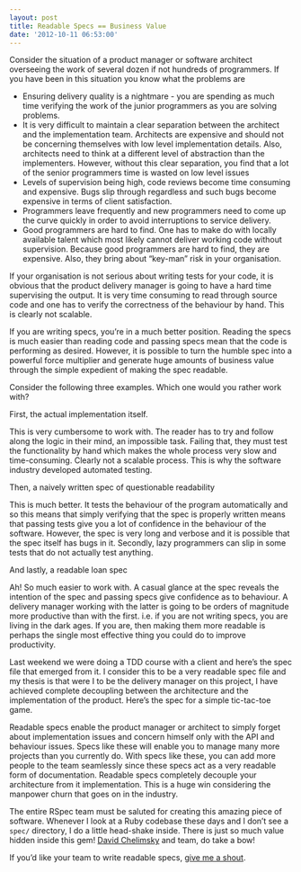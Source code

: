```yaml
---
layout: post
title: Readable Specs == Business Value
date: '2012-10-11 06:53:00'
---
```


Consider the situation of a product manager or software architect overseeing the work of several dozen if not hundreds of programmers. If you have been in this situation you know what the problems are

<ul><li>Ensuring delivery quality is a nightmare - you are spending as much time verifying the work of the junior programmers as you are solving problems.</li>
<li>It is very difficult to maintain a clear separation between the architect and the implementation team. Architects are expensive and should not be concerning themselves with low level implementation details. Also, architects need to think at a different level of abstraction than the implementers. However, without this clear separation, you find that a lot of the senior programmers time is wasted on low level issues</li>
<li>Levels of supervision being high, code reviews become time consuming and expensive. Bugs slip through regardless and such bugs become expensive in terms of client satisfaction.</li>
<li>Programmers leave frequently and new programmers need to come up the curve quickly in order to avoid interruptions to service delivery.</li>
<li>Good programmers are hard to find. One has to make do with locally available talent which most likely cannot deliver working code without supervision. Because good programmers are hard to find, they are expensive. Also, they bring about &ldquo;key-man&rdquo; risk in your organisation.</li>
</ul>If your organisation is not serious about writing tests for your code, it is obvious that the product delivery manager is going to have a hard time supervising the output. It is very time consuming to read through source code and one has to verify the correctness of the behaviour by hand. This is clearly not scalable.

If you are writing specs, you&rsquo;re in a much better position. Reading the specs is much easier than reading code and passing specs mean that the code is performing as desired. However, it is possible to turn the humble spec into a powerful force multiplier and generate huge amounts of business value through the simple expedient of making the spec readable.

Consider the following three examples. Which one would you rather work with?

First, the actual implementation itself.

<script src="https://gist.github.com/3870621.js"> </script>This is very cumbersome to work with. The reader has to try and follow along the logic in their mind, an impossible task. Failing that, they must test the functionality by hand which makes the whole process very slow and time-consuming. Clearly not a scalable process. This is why the software industry developed automated testing.

Then, a naively written spec of questionable readability

<script src="https://gist.github.com/3870616.js"> </script>
This is much better. It tests the behaviour of the program automatically and so this means that simply verifying that the spec is properly written means that passing tests give you a lot of confidence in the behaviour of the software. However, the spec is very long and verbose and it is possible that the spec itself has bugs in it. Secondly, lazy programmers can slip in some tests that do not actually test anything.

And lastly, a readable loan spec

<script src="https://gist.github.com/3870632.js"> </script>Ah! So much easier to work with. A casual glance at the spec reveals the intention of the spec and passing specs give confidence as to behaviour. A delivery manager working with the latter is going to be orders of magnitude more productive than with the first. i.e. if you are not writing specs, you are living in the dark ages. If you are, then making them more readable is perhaps the single most effective thing you could do to improve productivity.

Last weekend we were doing a TDD course with a client and here&rsquo;s the spec file that emerged from it. I consider this to be a very readable spec file and my thesis is that were I to be the delivery manager on this project, I have achieved complete decoupling between the architecture and the implementation of the product. Here&rsquo;s the spec for a simple tic-tac-toe game.

<script src="https://gist.github.com/3870588.js"> </script>Readable specs enable the product manager or architect to simply forget about implementation issues and concern himself only with the API and behaviour issues. Specs like these will enable you to manage many more projects than you currently do. With specs like these, you can add more people to the team seamlessly since these specs act as a very readable form of documentation. Readable specs completely decouple your architecture from it implementation. This is a huge win considering the manpower churn that goes on in the industry.

The entire RSpec team must be saluted for creating this amazing piece of software. Whenever I look at a Ruby codebase these days and I don&rsquo;t see a <code>spec/</code> directory, I do a little head-shake inside. There is just so much value hidden inside this gem! <a href="https://twitter.com/dchelimsky" target="_blank">David Chelimsky</a> and team, do take a bow!

If you&rsquo;d like your team to write readable specs, <a href="mailto:svs@svs.io" target="_blank">give me a shout</a>.